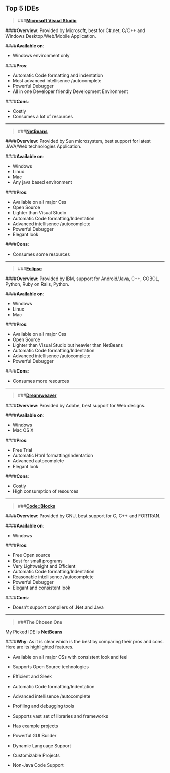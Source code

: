 Top 5 IDEs
------

> ###**[Microsoft Visual Studio][1]**

####**Overview**: 
Provided by Microsoft, best for C#.net, C/C++ and Windows Desktop/Web/Mobile Application.

####**Available on**: 

 - Windows environment only

 

####**Pros**:
- Automatic Code formatting and indentation
- Most advanced intellisence /autocomplete
- Powerful Debugger
- All in one Developer friendly Development Environment

####**Cons**:
- Costly
- Consumes a lot of resources


----------


> ###**[NetBeans][2]**

####**Overview**: 
Provided by Sun microsystem, best support for latest JAVA/Web technologies Application.

####**Available on**:

 - Windows
 - Linux
 - Mac
 - Any java based environment

####**Pros**:
- Available on all major Oss
- Open Source
- Lighter than Visual Studio
- Automatic Code formatting/Indentation
- Advanced intellisence /autocomplete
- Powerful Debugger
- Elegant look

####**Cons**:
- Consumes some resources


----------


> ###**[Eclipse][3]**

####**Overview**:
Provided by IBM, support for Android/Java, C++, COBOL, Python, Ruby on Rails, Python.

####**Available on**:

 - Windows
 - Linux
 - Mac

 

####**Pros**:
- Available on all major Oss
- Open Source
- Lighter than Visual Studio but heavier than NetBeans
- Automatic Code formatting/Indentation
- Advanced intellisence /autocomplete
- Powerful Debugger

####**Cons**:
- Consumes more resources


----------


> ###**[Dreamweaver][4]**

####**Overview**: 
Provided by Adobe, best support for Web designs.

####**Available on**: 

 - Windows
 - Mac OS X

####**Pros**:
- Free Trial
- Automatic Html formatting/Indentation
- Advanced autocomplete
- Elegant look

####**Cons**:
- Costly
- High consumption of resources


----------


> ###**[Code::Blocks][5]**

####**Overview**: 
Provided by GNU, best support for C, C++ and FORTRAN.

####**Available on**:

 - Windows

 

####**Pros**:
- Free Open source
- Best for small programs
- Very Lightweight and Efficient
- Automatic Code formatting/Indentation
- Reasonable intellisence /autocomplete
- Powerful Debugger
- Elegant and consistent look

####**Cons**:
- Doesn’t support compilers of .Net and Java



----------

> ###**The Chosen One**

My Picked IDE is **[NetBeans][2]** 

####**Why**:
As it is clear which is the best by comparing their pros and cons. Here are its highlighted features.

- Available on all major OSs with consistent look and feel
- Supports Open Source technologies
- Efficient and Sleek
- Automatic Code formatting/Indentation
- Advanced intellisence /autocomplete
- Profiling and debugging tools
- Supports vast set of libraries and frameworks
- Has example projects
- Powerful GUI Builder
- Dynamic Language Support
- Customizable Projects
- Non-Java Code Support

  [1]: http://www.visualstudio.com/
  [2]: https://netbeans.org/
  [3]: https://www.eclipse.org/
  [4]: http://www.adobe.com/products/dreamweaver.html
  [5]: http://www.codeblocks.org/